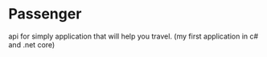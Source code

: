 # Passenger
api for simply application that will help you travel.
(my first application in c# and .net core)